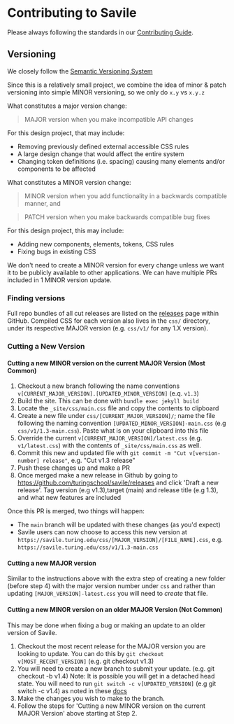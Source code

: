 # Contributing to Savile

Please always following the standards in our [Contributing Guide](https://www.notion.so/turingschool/How-to-Contribute-1b88e17f755c491989e4b2bc84db93c7).

## Versioning

We closely follow the [Semantic Versioning System](https://semver.org/)

Since this is a relatively small project, we combine the idea of minor & patch versioning into simple MINOR versioning, so we only do `x.y` vs `x.y.z`

What constitutes a major version change:

> MAJOR version when you make incompatible API changes

For this design project, that may include:

- Removing previously defined external accessible CSS rules
- A large design change that would affect the entire system
- Changing token definitions (i.e. spacing) causing many elements and/or components to be affected

What constitutes a MINOR version change:

> MINOR version when you add functionality in a backwards compatible manner, and

> PATCH version when you make backwards compatible bug fixes

For this design project, this may include:

- Adding new components, elements, tokens, CSS rules
- Fixing bugs in existing CSS

We don't need to create a MINOR version for every change unless we want it to be publicly available to other applications. We can have multiple PRs included in 1 MINOR version update.

### Finding versions

Full repo bundles of all cut releases are listed on the [releases](https://github.com/turingschool/savile/releases) page within GitHub. Compiled CSS for each version also lives in the `css/` directory, under its respective MAJOR version (e.g. `css/v1/` for any 1.X version).

### Cutting a New Version

#### Cutting a new MINOR version on the current MAJOR Version (Most Common)
1. Checkout a new branch following the name conventions `v[CURRENT_MAJOR_VERSION].[UPDATED_MINOR_VERSION]` (e.q. `v1.3`)
2. Build the site. This can be done with `bundle exec jekyll build`
3. Locate the `_site/css/main.css` file and copy the contents to clipboard
4. Create a new file under `css/[CURRENT_MAJOR_VERSION]/`; name the file following the naming convention `[UPDATED_MINOR_VERSION]-main.css` (e.g `css/v1/1.3-main.css`). Paste what is on your clipboard into this file
5. Override the current `v[CURRENT_MAJOR_VERSION]/latest.css` (e.g. `v1/latest.css`) with the contents of `_site/css/main.css` as well.
6. Commit this new and updated file with `git commit -m "Cut v[version-number] release"`, e.g. "Cut v1.3 release"
7. Push these changes up and make a PR
8. Once merged make a new release in Github by going to https://github.com/turingschool/savile/releases and click 'Draft a new release'. Tag version (e.g v1.3),target (main) and release title (e.g 1.3), and what new features are included

Once this PR is merged, two things will happen:
- The `main` branch will be updated with these changes (as you'd expect)
- Savile users can now choose to access this new version at `https://savile.turing.edu/css/[MAJOR_VERSION]/[FILE_NAME].css`, e.g. `https://savile.turing.edu/css/v1/1.3-main.css`

#### Cutting a new MAJOR version
Similar to the instructions above with the extra step of creating a new folder (before step 4) with the major version number under `css` and rather than updating `[MAJOR_VERSION]-latest.css` you will need to _create_ that file.

#### Cutting a new MINOR version on an older MAJOR Version (Not Common)
This may be done when fixing a bug or making an update to an older version of Savile.

1. Checkout the most recent release for the MAJOR version you are looking to update. You can do this by `git checkout v[MOST_RECENT_VERSION]` (e.g. git checkout v1.3)
2. You will need to create a new branch to submit your update. (e.g. git checkout -b v1.4) Note: It is possible you will get in a detached head state. You will need to run `git switch -c v[UPDATED_VERSION]` (e.g git switch -c v1.4) as noted in these [docs](https://git-scm.com/book/en/v2/Git-Basics-Tagging)
3. Make the changes you wish to make to the branch.
4. Follow the steps for 'Cutting a new MINOR version on the current MAJOR Version' above starting at Step 2.
